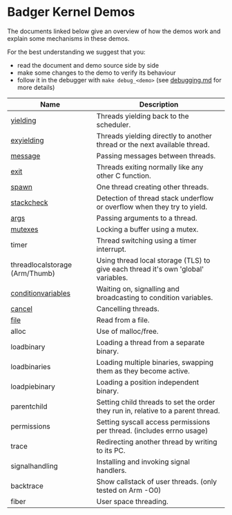 # Badger Kernel Demos

The documents linked below give an overview of how the demos work and explain some mechanisms in these demos.

For the best understanding we suggest that you:
* read the document and demo source side by side
* make some changes to the demo to verify its behaviour
* follow it in the debugger with `make debug_<demo>` (see [debugging.md](debugging.md) for more details)

| Name                                                        | Description                                                                       |
| ----------------------------------------------------------- | --------------------------------------------------------------------------------- |
| [yielding](../demos/yielding/README.md)                     | Threads yielding back to the scheduler.                                           |
| [exyielding](../demos/exyielding/README.md)                 | Threads yielding directly to another thread or the next available thread.         |
| [message](../demos/message/README.md)                       | Passing messages between threads.                                                 |
| [exit](../demos/exit/README.md)                             | Threads exiting normally like any other C function.                               |
| [spawn](../demos/spawn/README.md)                           | One thread creating other threads.                                                |
| [stackcheck](../demos/stackcheck/README.md)                 | Detection of thread stack underflow or overflow when they try to yield.           |
| [args](../demos/args/README.md)                             | Passing arguments to a thread.                                                    |
| [mutexes](../demos/mutexes/README.md)                       | Locking a buffer using a mutex.                                                   |
| timer                                                       | Thread switching using a timer interrupt.                                         |
| threadlocalstorage (Arm/Thumb)                              | Using thread local storage (TLS) to give each thread it's own 'global' variables. |
| [conditionvariables](../demos/conditionvariables/README.md) | Waiting on, signalling and broadcasting to condition variables.                   |
| [cancel](../demos/cancel/README.md)                         | Cancelling threads.                                                               |
| [file](../demos/file/README.md)                             | Read from a file.                                                                 |
| alloc                                                       | Use of malloc/free.                                                               |
| loadbinary                                                  | Loading a thread from a separate binary.                                          |
| loadbinaries                                                | Loading multiple binaries, swapping them as they become active.                   |
| loadpiebinary                                               | Loading a position independent binary.                                            |
| parentchild                                                 | Setting child threads to set the order they run in, relative to a parent thread.  |
| permissions                                                 | Setting syscall access permissions per thread. (includes errno usage)             |
| trace                                                       | Redirecting another thread by writing to its PC.                                  |
| signalhandling                                              | Installing and invoking signal handlers.                                          |
| backtrace                                                   | Show callstack of user threads. (only tested on Arm -O0)                          |
| fiber                                                       | User space threading.                                                             |
